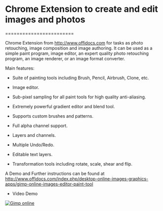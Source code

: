 # Chrome Extension to create and edit images and photos
========================

Chrome Extension from http://www.offidocs.com for tasks as photo retouching, image composition and image authoring. It can be used as a simple paint program, image editor, an expert quality photo retouching program, an image renderer, or an image format converter.

Main features:

  - Suite of painting tools including Brush, Pencil, Airbrush, Clone, etc.

  - Image editor.

  - Sub-pixel sampling for all paint tools for high quality anti-aliasing.

  - Extremely powerful gradient editor and blend tool.

  - Supports custom brushes and patterns.

  - Full alpha channel support.

  - Layers and channels.

  - Multiple Undo/Redo.

  - Editable text layers.

  - Transformation tools including rotate, scale, shear and flip.


A Demo and Further instructions can be found at http://www.offidocs.com/index.php/desktop-online-images-graphics-apps/gimp-online-images-editor-paint-tool

* Video Demo

[![Gimp online](http://img.youtube.com/vi/gsVSFDlSZVU/0.jpg)](http://www.youtube.com/watch?v=gsVSFDlSZVU "Gimp online")
